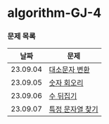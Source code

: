 # algorithm-GJ-4

### 문제 목록

| 날짜       | 문제                         |
|----------|----------------------------|
| 23.09.04 | [대소문자 변환](./NHN_algorithm/09-2주차/0904)   |
| 23.09.05 | [숫자 회오리](./NHN_algorithm/09-2주차/0905)    |
| 23.09.06 | [수 뒤집기](./NHN_algorithm/09-2주차/0906)     |
| 23.09.07 | [특정 문자열 찾기](./NHN_algorithm/09-2주차/0907) |
